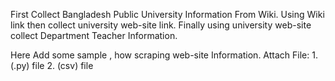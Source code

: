 First Collect Bangladesh Public University Information From Wiki. Using Wiki link then collect university web-site link. 
Finally using university web-site collect Department Teacher Information.

Here Add some sample , how scraping web-site Information.
        Attach File:
            1. (.py) file
            2. (csv) file
